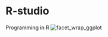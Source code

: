 # R-studio
Programming in R
![facet_wrap_ggplot](https://github.com/danielbock91/R-studio/assets/139255427/deeac19d-92ee-4744-8e9a-3fecfbd26090)
